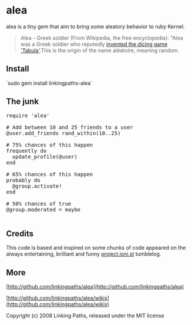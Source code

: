 alea
============
alea is a tiny gem that aim to bring some aleatory behavior to ruby Kernel.

> Alea - Greek soldier (From Wikipedia, the free encyclopedia):
"Alea was a Greek soldier who reputedly [invented the dicing game](http://books.google.co.uk/books?id=7rEkOX8NmM0C&pg=RA1-PA61&lpg=RA1-PA61&dq=disis+occidens+adam&source=web&ots=0MbgJ4ioAf&sig=Gu5-vxetefyJJeB8wTuGPzzFZQo&hl=en&sa=X&oi=book_result&resnum=1&ct=result#PRA1-PA60,M1) ['Tabula'](http://en.wikipedia.org/wiki/Tabula).This is the origin of the name aléatoire, meaning random.

Install
-------

´sudo gem install linkingpaths-alea´

The junk 
--------
<pre>
require 'alea'

# Add between 10 and 25 friends to a user
@user.add_friends rand_within(10..25)

# 75% chances of this happen
frequently do
  update_profile(@user) 
end

# 65% chances of this happen
probably do
  @group.activate!
end

# 50% chances of true 
@group.moderated = maybe

</pre> 

Credits
-------

This code is based and inspired on some chunks of code appeared on the always entertaining, brilliant and funny [project.ioni.st](http://project.ioni.st/) tumblelog.

More
-------

[http://github.com/linkingpaths/alea](http://github.com/linkingpaths/alea)

[http://github.com/linkingpaths/alea/wikis](http://github.com/linkingpaths/alea/wikis)


Copyright (c) 2008 Linking Paths, released under the MIT license